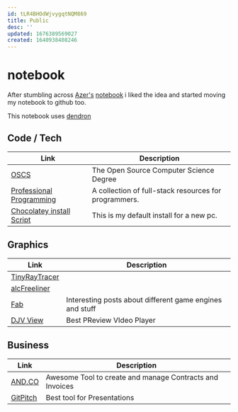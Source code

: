 ```yaml
---
id: tLR4BHOdWjvygqtNQM869
title: Public
desc: ''
updated: 1676389569027
created: 1640938408246
---
```

# notebook

After stumbling across [Azer's](https://github.com/azer) [notebook](https://github.com/azer/notebook) i liked the idea and started moving my notebook to github too.

This notebook uses [dendron](https://www.dendron.so/)

## Code / Tech
| Link                                                                            | Description                                           |
| ------------------------------------------------------------------------------- | ----------------------------------------------------- |
| [OSCS](https://github.com/ForrestKnight/open-source-cs)                         | The Open Source Computer Science Degree               |
| [Professional Programming](https://github.com/charlax/professional-programming) | A collection of full-stack resources for programmers. |
| [Chocolatey install Script](https://github.com/BigHoss/chocolatey-scripts)      | This is my default install for a new pc.              |

## Graphics
| Link                                                    | Description                                              |
| ------------------------------------------------------- | -------------------------------------------------------- |
| [TinyRayTracer](https://github.com/ssloy/tinyraytracer) |                                                          |
| [alcFreeliner](https://github.com/maxdee/alc_freeliner) |                                                          |
| [Fab](http://fabiensanglard.net/)                       | Interesting posts about different game engines and stuff |
| [DJV View](http://djv.sourceforge.net/)                 | Best PReview VIdeo Player                                |


## Business
| Link                              | Description                                              |
| --------------------------------- | -------------------------------------------------------- |
| [AND.CO](http://www.and.co)       | Awesome Tool to create and manage Contracts and Invoices |
| [GitPitch](https://gitpitch.com/) | Best tool for Presentations                              |
